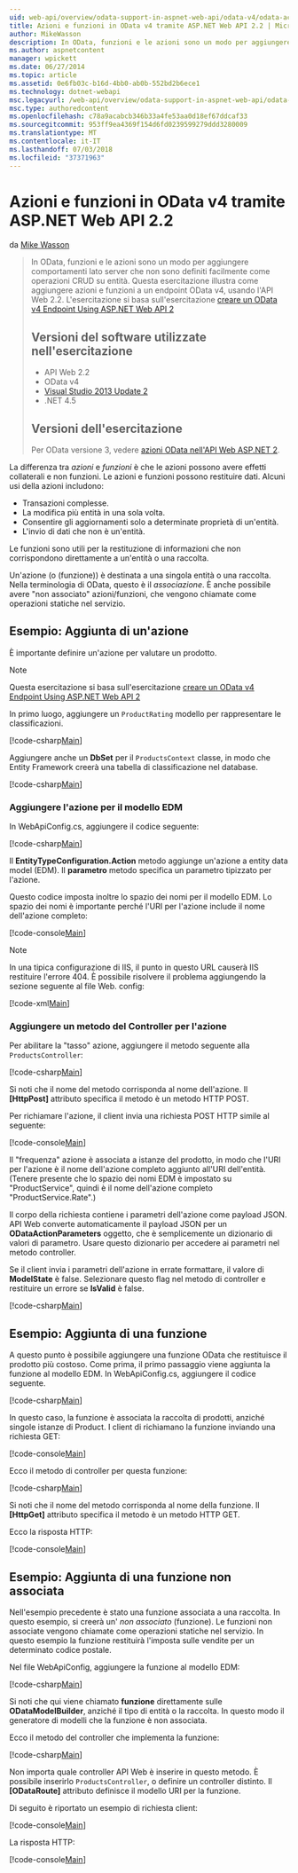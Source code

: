 ```yaml
---
uid: web-api/overview/odata-support-in-aspnet-web-api/odata-v4/odata-actions-and-functions
title: Azioni e funzioni in OData v4 tramite ASP.NET Web API 2.2 | Microsoft Docs
author: MikeWasson
description: In OData, funzioni e le azioni sono un modo per aggiungere comportamenti lato server che non sono definiti facilmente come operazioni CRUD su entità. Questa esercitazione viene illustrato come...
ms.author: aspnetcontent
manager: wpickett
ms.date: 06/27/2014
ms.topic: article
ms.assetid: 0e6fb03c-b16d-4bb0-ab0b-552bd2b6ece1
ms.technology: dotnet-webapi
msc.legacyurl: /web-api/overview/odata-support-in-aspnet-web-api/odata-v4/odata-actions-and-functions
msc.type: authoredcontent
ms.openlocfilehash: c78a9acabcb346b33a4fe53aa0d18ef67ddcaf33
ms.sourcegitcommit: 953ff9ea4369f154d6fd0239599279ddd3280009
ms.translationtype: MT
ms.contentlocale: it-IT
ms.lasthandoff: 07/03/2018
ms.locfileid: "37371963"
---
```

<a name="actions-and-functions-in-odata-v4-using-aspnet-web-api-22"></a>Azioni e funzioni in OData v4 tramite ASP.NET Web API 2.2
====================
da [Mike Wasson](https://github.com/MikeWasson)

> In OData, funzioni e le azioni sono un modo per aggiungere comportamenti lato server che non sono definiti facilmente come operazioni CRUD su entità. Questa esercitazione illustra come aggiungere azioni e funzioni a un endpoint OData v4, usando l'API Web 2.2. L'esercitazione si basa sull'esercitazione [creare un OData v4 Endpoint Using ASP.NET Web API 2](create-an-odata-v4-endpoint.md)
> 
> ## <a name="software-versions-used-in-the-tutorial"></a>Versioni del software utilizzate nell'esercitazione
> 
> 
> - API Web 2.2
> - OData v4
> - [Visual Studio 2013 Update 2](https://www.visualstudio.com/downloads/download-visual-studio-vs)
> - .NET 4.5
> 
> 
> ## <a name="tutorial-versions"></a>Versioni dell'esercitazione
> 
> Per OData versione 3, vedere [azioni OData nell'API Web ASP.NET 2](../odata-v3/odata-actions.md).


La differenza tra *azioni* e *funzioni* è che le azioni possono avere effetti collaterali e non funzioni. Le azioni e funzioni possono restituire dati. Alcuni usi della azioni includono:

- Transazioni complesse.
- La modifica più entità in una sola volta.
- Consentire gli aggiornamenti solo a determinate proprietà di un'entità.
- L'invio di dati che non è un'entità.

Le funzioni sono utili per la restituzione di informazioni che non corrispondono direttamente a un'entità o una raccolta.

Un'azione (o (funzione)) è destinata a una singola entità o una raccolta. Nella terminologia di OData, questo è il *associazione*. È anche possibile avere &quot;non associato&quot; azioni/funzioni, che vengono chiamate come operazioni statiche nel servizio.

## <a name="example-adding-an-action"></a>Esempio: Aggiunta di un'azione

È importante definire un'azione per valutare un prodotto.

> [!NOTE]
> Questa esercitazione si basa sull'esercitazione [creare un OData v4 Endpoint Using ASP.NET Web API 2](create-an-odata-v4-endpoint.md)


In primo luogo, aggiungere un `ProductRating` modello per rappresentare le classificazioni.

[!code-csharp[Main](odata-actions-and-functions/samples/sample1.cs)]

Aggiungere anche un **DbSet** per il `ProductsContext` classe, in modo che Entity Framework creerà una tabella di classificazione nel database.

[!code-csharp[Main](odata-actions-and-functions/samples/sample2.cs)]

### <a name="add-the-action-to-the-edm"></a>Aggiungere l'azione per il modello EDM

In WebApiConfig.cs, aggiungere il codice seguente:

[!code-csharp[Main](odata-actions-and-functions/samples/sample3.cs)]

Il **EntityTypeConfiguration.Action** metodo aggiunge un'azione a entity data model (EDM). Il **parametro** metodo specifica un parametro tipizzato per l'azione.

Questo codice imposta inoltre lo spazio dei nomi per il modello EDM. Lo spazio dei nomi è importante perché l'URI per l'azione include il nome dell'azione completo:

[!code-console[Main](odata-actions-and-functions/samples/sample4.cmd)]

> [!NOTE]
> In una tipica configurazione di IIS, il punto in questo URL causerà IIS restituire l'errore 404. È possibile risolvere il problema aggiungendo la sezione seguente al file Web. config:

[!code-xml[Main](odata-actions-and-functions/samples/sample5.xml)]

### <a name="add-a-controller-method-for-the-action"></a>Aggiungere un metodo del Controller per l'azione

Per abilitare la &quot;tasso&quot; azione, aggiungere il metodo seguente alla `ProductsController`:

[!code-csharp[Main](odata-actions-and-functions/samples/sample6.cs)]

Si noti che il nome del metodo corrisponda al nome dell'azione. Il **[HttpPost]** attributo specifica il metodo è un metodo HTTP POST.

Per richiamare l'azione, il client invia una richiesta POST HTTP simile al seguente:

[!code-console[Main](odata-actions-and-functions/samples/sample7.cmd)]

Il &quot;frequenza&quot; azione è associata a istanze del prodotto, in modo che l'URI per l'azione è il nome dell'azione completo aggiunto all'URI dell'entità. (Tenere presente che lo spazio dei nomi EDM è impostato su &quot;ProductService&quot;, quindi è il nome dell'azione completo &quot;ProductService.Rate&quot;.)

Il corpo della richiesta contiene i parametri dell'azione come payload JSON. API Web converte automaticamente il payload JSON per un **ODataActionParameters** oggetto, che è semplicemente un dizionario di valori di parametro. Usare questo dizionario per accedere ai parametri nel metodo controller.

Se il client invia i parametri dell'azione in errate formattare, il valore di **ModelState** è false. Selezionare questo flag nel metodo di controller e restituire un errore se **IsValid** è false.

[!code-csharp[Main](odata-actions-and-functions/samples/sample8.cs)]

## <a name="example-adding-a-function"></a>Esempio: Aggiunta di una funzione

A questo punto è possibile aggiungere una funzione OData che restituisce il prodotto più costoso. Come prima, il primo passaggio viene aggiunta la funzione al modello EDM. In WebApiConfig.cs, aggiungere il codice seguente.

[!code-csharp[Main](odata-actions-and-functions/samples/sample9.cs)]

In questo caso, la funzione è associata la raccolta di prodotti, anziché singole istanze di Product. I client di richiamano la funzione inviando una richiesta GET:

[!code-console[Main](odata-actions-and-functions/samples/sample10.cmd)]

Ecco il metodo di controller per questa funzione:

[!code-csharp[Main](odata-actions-and-functions/samples/sample11.cs)]

Si noti che il nome del metodo corrisponda al nome della funzione. Il **[HttpGet]** attributo specifica il metodo è un metodo HTTP GET.

Ecco la risposta HTTP:

[!code-console[Main](odata-actions-and-functions/samples/sample12.cmd)]

## <a name="example-adding-an-unbound-function"></a>Esempio: Aggiunta di una funzione non associata

Nell'esempio precedente è stato una funzione associata a una raccolta. In questo esempio, si creerà un' *non associato* (funzione). Le funzioni non associate vengono chiamate come operazioni statiche nel servizio. In questo esempio la funzione restituirà l'imposta sulle vendite per un determinato codice postale.

Nel file WebApiConfig, aggiungere la funzione al modello EDM:

[!code-csharp[Main](odata-actions-and-functions/samples/sample13.cs)]

Si noti che qui viene chiamato **funzione** direttamente sulle **ODataModelBuilder**, anziché il tipo di entità o la raccolta. In questo modo il generatore di modelli che la funzione è non associata.

Ecco il metodo del controller che implementa la funzione:

[!code-csharp[Main](odata-actions-and-functions/samples/sample14.cs)]

Non importa quale controller API Web è inserire in questo metodo. È possibile inserirlo `ProductsController`, o definire un controller distinto. Il **[ODataRoute]** attributo definisce il modello URI per la funzione.

Di seguito è riportato un esempio di richiesta client:

[!code-console[Main](odata-actions-and-functions/samples/sample15.cmd)]

La risposta HTTP:

[!code-console[Main](odata-actions-and-functions/samples/sample16.cmd)]
